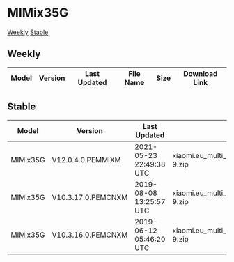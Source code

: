 # MIMix35G
[Weekly](#Weekly)  [Stable](#Stable)
## Weekly
| Model | Version | Last Updated | File Name | Size | Download Link |
| ---- | ---- | ---- | ---- | ---- | ---- |
## Stable
| Model | Version | Last Updated | File Name | Size | Download Link |
| ---- | ---- | ---- | ---- | ---- | ---- |
| MIMix35G | V12.0.4.0.PEMMIXM | 2021-05-23 22:49:38 UTC | xiaomi.eu_multi_MIMix35G_V12.0.4.0.PEMMIXM_v12-9.zip | 3.0 GB | [SourceForge](https://sourceforge.net/projects/xiaomi-eu-multilang-miui-roms/files/xiaomi.eu/MIUI-STABLE-RELEASES/MIUIv12/xiaomi.eu_multi_MIMix35G_V12.0.4.0.PEMMIXM_v12-9.zip/download) |
| MIMix35G | V10.3.17.0.PEMCNXM | 2019-08-08 13:25:57 UTC | xiaomi.eu_multi_MIMix35G_V10.3.17.0.PEMCNXM_v10-9.zip | 2.2 GB | [SourceForge](https://sourceforge.net/projects/xiaomi-eu-multilang-miui-roms/files/xiaomi.eu/MIUI-STABLE-RELEASES/MIUIv10/xiaomi.eu_multi_MIMix35G_V10.3.17.0.PEMCNXM_v10-9.zip/download) |
| MIMix35G | V10.3.16.0.PEMCNXM | 2019-06-12 05:46:20 UTC | xiaomi.eu_multi_MIMix35G_V10.3.16.0.PEMCNXM_v10-9.zip | 2.2 GB | [SourceForge](https://sourceforge.net/projects/xiaomi-eu-multilang-miui-roms/files/xiaomi.eu/MIUI-STABLE-RELEASES/MIUIv10/xiaomi.eu_multi_MIMix35G_V10.3.16.0.PEMCNXM_v10-9.zip/download) |

